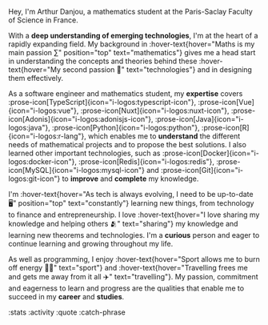Hey, I'm Arthur Danjou, a mathematics student at the Paris-Saclay Faculty of Science in France.

With a **deep understanding of emerging technologies**, I'm at the heart of a rapidly expanding field. My background
in :hover-text{hover="Maths is my main passion ∑" position="top" text="mathematics"} gives me a head start in
understanding the
concepts and theories behind these :hover-text{hover="My second passion 📱" text="technologies"} and in designing them
effectively.

As a software engineer and mathematics student, my **expertise** covers
:prose-icon[TypeScript]{icon="i-logos:typescript-icon"},
:prose-icon[Vue]{icon="i-logos:vue"},
:prose-icon[Nuxt]{icon="i-logos:nuxt-icon"},
:prose-icon[Adonis]{icon="i-logos:adonisjs-icon"},
:prose-icon[Java]{icon="i-logos:java"},
:prose-icon[Python]{icon="i-logos:python"},
:prose-icon[R]{icon="i-logos:r-lang"}, which enables me to **understand** the different needs of mathematical projects
and to propose the best solutions.
I also learned other important technologies, such as
:prose-icon[Docker]{icon="i-logos:docker-icon"},
:prose-icon[Redis]{icon="i-logos:redis"},
:prose-icon[MySQL]{icon="i-logos:mysql-icon"} and
:prose-icon[Git]{icon="i-logos:git-icon"} to **improve** and **complete** my knowledge.

I'm :hover-text{hover="As tech is always evolving, I need to be up-to-date 🖥️" position="top" text="constantly"}
learning new things,
from technology to finance and entrepreneurship. I love :hover-text{hover="I love sharing my knowledge and helping
others 🫂" text="sharing"} my knowledge and learning new theorems and technologies. I'm a **curious** person and eager to
continue learning and growing throughout my life.

As well as programming, I enjoy :hover-text{hover="Sport allows me to burn off energy 🏋️‍♂️" text="sport"} and
:hover-text{hover="Travelling frees me and gets me away from it all ✈️" text="travelling"}. My passion, commitment and
eagerness to learn and progress are the qualities that enable me to succeed in my **career** and **studies**.

:stats
:activity
:quote
:catch-phrase
